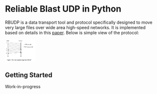 # Reliable Blast UDP in Python

RBUDP is a data transport tool and protocol specifically designed to move very large files over wide area high-speed networks. It is implemented based on details in this [paper](https://www.evl.uic.edu/cavern/papers/cluster2002.pdf). Below is simple view of the protocol:

<img src="https://github.com/Yilong94/rbudp-py/blob/master/rbudp_diagram.png" width="100">

## Getting Started

Work-in-progress
